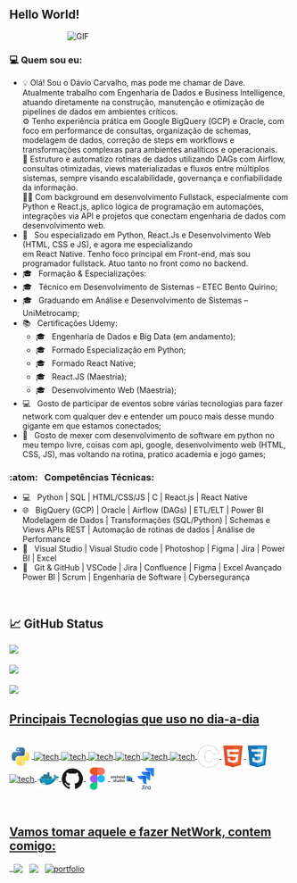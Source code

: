 <h2> Hello World!</h2>

<img align="right" alt="GIF" src="https://media1.giphy.com/media/v1.Y2lkPTc5MGI3NjExZnU4OWYzYmdwMmx1M2g5YXpieHA4dHBlODM0cGZwMWpiNWMyZjgzYSZlcD12MV9pbnRlcm5hbF9naWZfYnlfaWQmY3Q9Zw/2IudUHdI075HL02Pkk/giphy.gif" width="400"/>
<br>
<h3> 💻 Quem sou eu: </h3>

- 💡 Olá! Sou o Dávio Carvalho, mas pode me chamar de Dave.</br>
Atualmente trabalho com Engenharia de Dados e Business Intelligence, atuando diretamente na construção, manutenção e otimização de pipelines de dados em ambientes críticos.</br>
⚙️ Tenho experiência prática em Google BigQuery (GCP) e Oracle, com foco em performance de consultas, organização de schemas, modelagem de dados, correção de steps em workflows e transformações complexas para ambientes analíticos e operacionais.</br>
🔄 Estruturo e automatizo rotinas de dados utilizando DAGs com Airflow, consultas otimizadas, views materializadas e fluxos entre múltiplos sistemas, sempre visando escalabilidade, governança e confiabilidade da informação.</br>
👨‍💻 Com background em desenvolvimento Fullstack, especialmente com Python e React.js, aplico lógica de programação em automações, integrações via API e projetos que conectam engenharia de dados com desenvolvimento web.</br>
- 🔭 &nbsp; Sou especializado em Python, React.Js e Desenvolvimento Web (HTML, CSS e JS), e agora me especializando </br> em React Native. Tenho foco principal em Front-end, mas sou programador fullstack. Atuo tanto no front como no backend.</br>
- 🎓 &nbsp; Formação & Especializações: </br> 
- 🎓 &nbsp; Técnico em Desenvolvimento de Sistemas – ETEC Bento Quirino;
- 🎓 &nbsp; Graduando em Análise e Desenvolvimento de Sistemas – UniMetrocamp;
- 📚 &nbsp;  Certificações Udemy:
  - 🎓 &nbsp; Engenharia de Dados e Big Data (em andamento);
  - 🎓 &nbsp; Formado Especialização em Python;
  - 🎓 &nbsp; Formado React Native;
  - 🎓 &nbsp; React.JS (Maestria);
  - 🎓 &nbsp; Desenvolvimento Web (Maestria);
- :computer: &nbsp; Gosto de participar de eventos sobre várias tecnologias para fazer network com qualquer dev e entender um pouco mais desse mundo gigante em que estamos conectados;
- :iphone: &nbsp; Gosto de mexer com desenvolvimento de software em python no meu tempo livre, coisas com api, google, desenvolvimento web (HTML, CSS, JS), mas voltando na rotina, pratico academia e jogo games;

<h3>:atom: &nbsp; Competências Técnicas: </h3>

- 💻 &nbsp; Python | SQL | HTML/CSS/JS | C | React.js | React Native
- 🌐 &nbsp; BigQuery (GCP) | Oracle | Airflow (DAGs) | ETL/ELT | Power BI
Modelagem de Dados | Transformações (SQL/Python) | Schemas e Views
APIs REST | Automação de rotinas de dados | Análise de Performance
- :art: &nbsp; Visual Studio | Visual Studio code | Photoshop | Figma | Jira | Power BI | Excel
- 🔧 &nbsp; Git & GitHub | VSCode | Jira | Confluence | Figma | Excel Avançado
Power BI | Scrum | Engenharia de Software | Cybersegurança

<br>

## 📈 GitHub Status 
<div >
  <a href="https://github.com/Davio27">
  <img height="240em" src="https://github-readme-stats.vercel.app/api?username=Davio27&show_icons=true&&theme=aura&count_private=true"/>
  <br></br>
  <img height="240em" src="https://github-readme-stats.vercel.app/api/top-langs/?username=Davio27&layout=compact&langs_count=7&theme=aura"/>
  <br></br>
  <img height="240em" src="https://github-profile-summary-cards.vercel.app/api/cards/profile-details?username=Davio27&theme=radical&hide_border=true"/>
</div>

## Principais Tecnologias que uso no dia-a-dia
<div style="display: inline_block"> </br> 
  <img align="center" alt="tech" width="40" height="40" src="https://github.com/devicons/devicon/blob/master/icons/python/python-original.svg" />
  <img align="center" alt="tech" width="40" height="40" src="https://cdn.jsdelivr.net/gh/devicons/devicon/icons/nodejs/nodejs-original.svg" />         
  <img align="center" alt="tech" width="40" height="40" src="https://cdn.jsdelivr.net/gh/devicons/devicon/icons/react/react-original.svg" />      
  <img align="center" alt="tech" width="40" height="40" src="https://cdn.jsdelivr.net/gh/devicons/devicon/icons/typescript/typescript-original.svg" />  
  <img align="center" alt="tech" width="40" height="40" src="https://cdn.jsdelivr.net/gh/devicons/devicon/icons/mysql/mysql-original.svg" />      
  <img align="center" alt="tech" width="40" height="40" src="https://cdn.jsdelivr.net/gh/devicons/devicon/icons/mongodb/mongodb-original.svg" />
  <img align="center" alt="tech" width="40" height="40" src="https://cdn.jsdelivr.net/gh/devicons/devicon/icons/linux/linux-original.svg" />
  <img align="center" alt="tech" width="40" height="40" src="https://github.com/devicons/devicon/blob/master/icons/c/c-line.svg" />
  <img align="center" alt="tech" width="40" height="40" src="https://github.com/devicons/devicon/blob/master/icons/html5/html5-original.svg" />
  <img align="center" alt="tech" width="40" height="40" src="https://github.com/devicons/devicon/blob/master/icons/css3/css3-original.svg" />
  <img align="center" alt="tech" width="40" height="40" src="https://cdn.jsdelivr.net/gh/devicons/devicon/icons/javascript/javascript-original.svg" /> 
  <img align="center" alt="tech" width="40" height="40" src="https://github.com/devicons/devicon/blob/master/icons/docker/docker-original.svg" />
  <img align="center" alt="tech" width="40" height="40" src="https://github.com/devicons/devicon/blob/master/icons/github/github-original.svg" />
  <img align="center" alt="tech" width="40" height="40" src="https://github.com/devicons/devicon/blob/master/icons/figma/figma-original.svg" />
  <img align="center" alt="tech" width="40" height="40" src="https://github.com/devicons/devicon/blob/master/icons/androidstudio/androidstudio-original-wordmark.svg" />
  <img align="center" alt="tech" width="40" height="40" src="https://github.com/devicons/devicon/blob/master/icons/jira/jira-original-wordmark.svg" />
  
              
</div>
<br>
</br>

<h2> Vamos tomar aquele e fazer NetWork, contem comigo: </h2>

&nbsp; <a align="center" href="https://www.linkedin.com/in/daviocarvalho2001/" target="_blank" rel="noopener noreferrer"><img align="center" src="https://img.icons8.com/plasticine/100/000000/linkedin.png" width="50" /></a>
&nbsp; <a align="center" href="mailto:daviccarvalho11@hotmail.com" target="_blank" rel="noopener noreferrer"><img align="center" src="https://img.icons8.com/plasticine/100/000000/gmail.png"  width="50" /></a>
&nbsp; <a align="center" href="https://davio27.github.io/myportfolio" target="_blank" rel="noopener noreferrer"><img  align="center" src="https://img.icons8.com/doodle/48/portfolio.png"  width="48" alt="portfolio"/></a>


</p>



